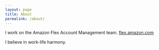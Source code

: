 ```yaml
---
layout: page
title: About
permalink: /about/
---
```


I work on the Amazon Flex Account Management team.   [flex.amazon.com](https://flex.amazon.com)

I believe in work-life harmony.
